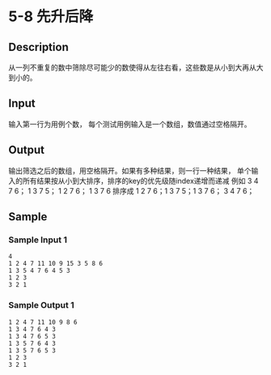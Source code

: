 # 5-8 先升后降

## Description

从一列不重复的数中筛除尽可能少的数使得从左往右看，这些数是从小到大再从大到小的。

## Input

输入第一行为用例个数， 每个测试用例输入是一个数组，数值通过空格隔开。

## Output

输出筛选之后的数组，用空格隔开。如果有多种结果，则一行一种结果， 单个输入的所有结果按从小到大排序，排序的key的优先级随index递增而递减 例如 3 4 7 6； 1 3 7 5； 1 2 7 6； 1 3 7 6 排序成 1 2 7 6；1 3 7 5；1 3 7 6； 3 4 7 6；

## Sample

### Sample Input 1

~~~
4
1 2 4 7 11 10 9 15 3 5 8 6
1 3 5 4 7 6 4 5 3
1 2 3
3 2 1
~~~

### Sample Output 1

~~~
1 2 4 7 11 10 9 8 6
1 3 4 7 6 4 3
1 3 4 7 6 5 3
1 3 5 7 6 4 3
1 3 5 7 6 5 3
1 2 3
3 2 1
~~~
